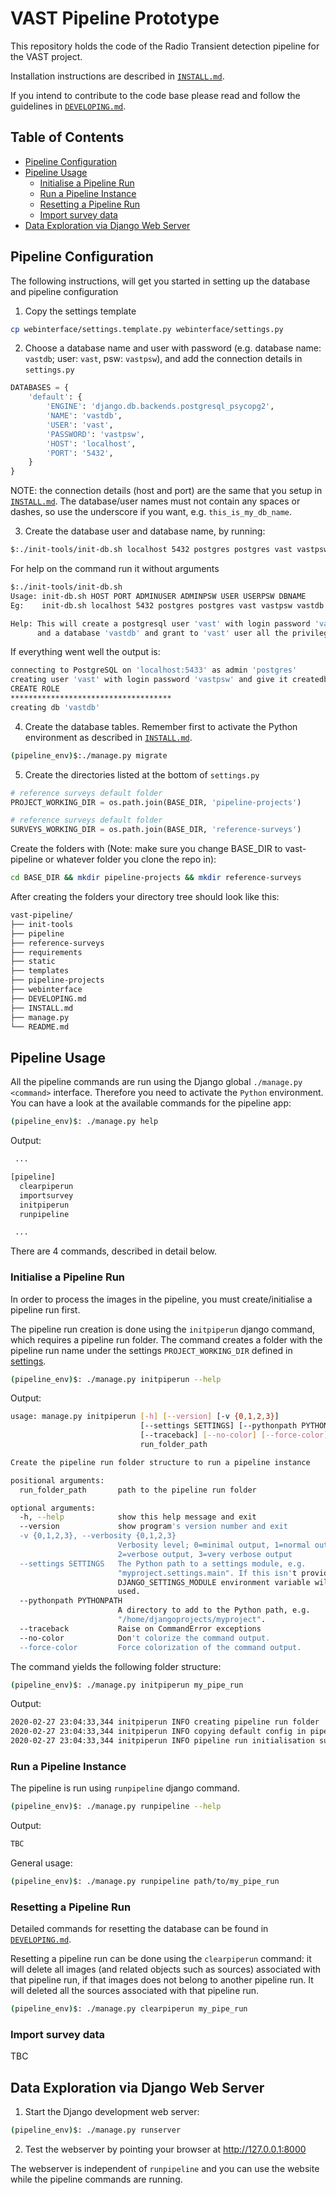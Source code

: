 # VAST Pipeline Prototype
This repository holds the code of the Radio Transient detection pipeline for the VAST project.

Installation instructions are described in [`INSTALL.md`](./INSTALL.md).

If you intend to contribute to the code base please read and follow the guidelines in [`DEVELOPING.md`](./DEVELOPING.md).

## Table of Contents

- [Pipeline Configuration](#pipeline-configuration)
- [Pipeline Usage](#pipeline-usage)
	- [Initialise a Pipeline Run](#initialise-a-pipeline-run)
	- [Run a Pipeline Instance](#run-the-pipeline)
	- [Resetting a Pipeline Run](#resetting-a-pipeline-run)
	- [Import survey data](#import-survey-data)
- [Data Exploration via Django Web Server](#data-exploration-via-django-web-server)

## Pipeline Configuration
The following instructions, will get you started in setting up the database and pipeline configuration
1. Copy the settings template

```bash
cp webinterface/settings.template.py webinterface/settings.py
```

2. Choose a database name and user with password (e.g. database name: `vastdb`; user: `vast`, psw: `vastpsw`), and add the connection details in `settings.py`

```Python
DATABASES = {
    'default': {
        'ENGINE': 'django.db.backends.postgresql_psycopg2',
        'NAME': 'vastdb',
        'USER': 'vast',
        'PASSWORD': 'vastpsw',
        'HOST': 'localhost',
        'PORT': '5432',
    }
}
```

NOTE: the connection details (host and port) are the same that you setup in [`INSTALL.md`](./INSTALL.md). The database/user names must not contain any spaces or dashes, so use the underscore if you want, e.g. `this_is_my_db_name`.

3. Create the database user and database name, by running:

```bash
$:./init-tools/init-db.sh localhost 5432 postgres postgres vast vastpsw vastdb
```

  For help on the command run it without arguments

```bash
$:./init-tools/init-db.sh
Usage: init-db.sh HOST PORT ADMINUSER ADMINPSW USER USERPSW DBNAME
Eg:    init-db.sh localhost 5432 postgres postgres vast vastpsw vastdb

Help: This will create a postgresql user 'vast' with login password 'vastpsw'
      and a database 'vastdb' and grant to 'vast' user all the privileges to 'vastdb'
```

  If everything went well the output is:

```bash
connecting to PostgreSQL on 'localhost:5433' as admin 'postgres'
creating user 'vast' with login password 'vastpsw' and give it createdb privileges
CREATE ROLE
************************************
creating db 'vastdb'
```

4. Create the database tables. Remember first to activate the Python environment as described in [`INSTALL.md`](./INSTALL.md).

```bash
(pipeline_env)$:./manage.py migrate
```

5. Create the directories listed at the bottom of `settings.py`

```Python
# reference surveys default folder
PROJECT_WORKING_DIR = os.path.join(BASE_DIR, 'pipeline-projects')

# reference surveys default folder
SURVEYS_WORKING_DIR = os.path.join(BASE_DIR, 'reference-surveys')
```

Create the folders with (Note: make sure you change BASE_DIR to vast-pipeline or whatever folder you clone the repo in):

```bash
cd BASE_DIR && mkdir pipeline-projects && mkdir reference-surveys
```

After creating the folders your directory tree should look like this:

```bash
vast-pipeline/
├── init-tools
├── pipeline
├── reference-surveys
├── requirements
├── static
├── templates
├── pipeline-projects
├── webinterface
├── DEVELOPING.md
├── INSTALL.md
├── manage.py
└── README.md
```

## Pipeline Usage
All the pipeline commands are run using the Django global `./manage.py <command>` interface. Therefore you need to activate the `Python` environment. You can have a look at the available commands for the pipeline app:

```bash
(pipeline_env)$: ./manage.py help
```

Output:

```bash
 ...

[pipeline]
  clearpiperun
  importsurvey
  initpiperun
  runpipeline

 ...
```

There are 4 commands, described in detail below.

### Initialise a Pipeline Run
In order to process the images in the pipeline, you must create/initialise a pipeline run first.

The pipeline run creation is done using the `initpiperun` django command, which requires a pipeline run folder. The command creates a folder with the pipeline run name under the settings `PROJECT_WORKING_DIR` defined in [settings](./webinterface/settings.template.py).

```bash
(pipeline_env)$: ./manage.py initpiperun --help
```

Output:

```bash
usage: manage.py initpiperun [-h] [--version] [-v {0,1,2,3}]
                             [--settings SETTINGS] [--pythonpath PYTHONPATH]
                             [--traceback] [--no-color] [--force-color]
                             run_folder_path

Create the pipeline run folder structure to run a pipeline instance

positional arguments:
  run_folder_path       path to the pipeline run folder

optional arguments:
  -h, --help            show this help message and exit
  --version             show program's version number and exit
  -v {0,1,2,3}, --verbosity {0,1,2,3}
                        Verbosity level; 0=minimal output, 1=normal output,
                        2=verbose output, 3=very verbose output
  --settings SETTINGS   The Python path to a settings module, e.g.
                        "myproject.settings.main". If this isn't provided, the
                        DJANGO_SETTINGS_MODULE environment variable will be
                        used.
  --pythonpath PYTHONPATH
                        A directory to add to the Python path, e.g.
                        "/home/djangoprojects/myproject".
  --traceback           Raise on CommandError exceptions
  --no-color            Don't colorize the command output.
  --force-color         Force colorization of the command output.
```

The command yields the following folder structure:

```bash
(pipeline_env)$: ./manage.py initpiperun my_pipe_run
```

Output:

```bash
2020-02-27 23:04:33,344 initpiperun INFO creating pipeline run folder
2020-02-27 23:04:33,344 initpiperun INFO copying default config in pipeline run folder
2020-02-27 23:04:33,344 initpiperun INFO pipeline run initialisation successful! Please modify the "config.py"
```

### Run a Pipeline Instance
The pipeline is run using `runpipeline` django command.

```bash
(pipeline_env)$: ./manage.py runpipeline --help
```

Output:
```bash
TBC
```

General usage:
```bash
(pipeline_env)$: ./manage.py runpipeline path/to/my_pipe_run
```

### Resetting a Pipeline Run

Detailed commands for resetting the database can be found in [`DEVELOPING.md`](./DEVELOPING.md).

Resetting a pipeline run can be done using the `clearpiperun` command: it will delete all images (and related objects such as sources) associated with that pipeline run, if that images does not belong to another pipeline run. It will deleted all the sources associated with that pipeline run.
```bash
(pipeline_env)$: ./manage.py clearpiperun my_pipe_run
```

### Import survey data

TBC


## Data Exploration via Django Web Server

1. Start the Django development web server:

```bash
(pipeline_env)$: ./manage.py runserver
```

2. Test the webserver by pointing your browser at http://127.0.0.1:8000

The webserver is independent of `runpipeline` and you can use the website while the pipeline commands are running.
